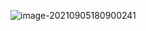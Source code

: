 ![image-20210905180900241](/home/lemon/.config/Typora/typora-user-images/image-20210905180900241.png)